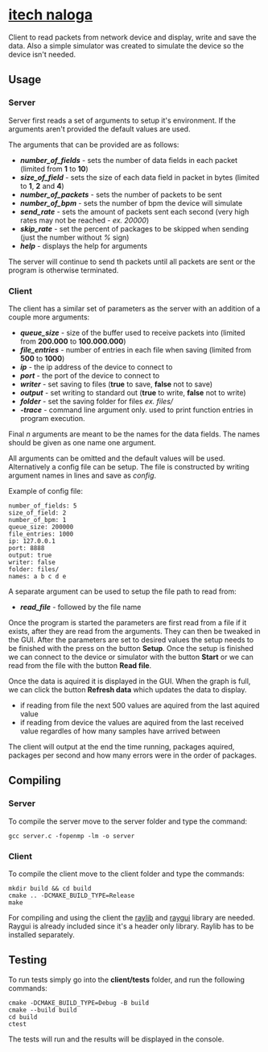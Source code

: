 # [itech naloga](https://github.com/smukvica/itech_naloga)

Client to read packets from network device and display, write and save the data. Also a simple simulator was created to simulate the device so the device isn't needed.

## Usage

### Server

Server first reads a set of arguments to setup it's environment. If the arguments aren't provided the default values are used.

The arguments that can be provided are as follows:
* ***number_of_fields*** - sets the number of data fields in each packet (limited from **1** to **10**)
* ***size_of_field*** - sets the size of each data field in packet in bytes (limited to **1**, **2** and **4**)
* ***number_of_packets*** - sets the number of packets to be sent
* ***number_of_bpm*** - sets the number of bpm the device will simulate
* ***send_rate*** - sets the amount of packets sent each second (very high rates may not be reached - *ex. 20000*)
* ***skip_rate*** - set the percent of packages to be skipped when sending (just the number without *%* sign)
* ***help*** - displays the help for arguments

The server will continue to send th packets until all packets are sent or the program is otherwise terminated.

### Client

The client has a similar set of parameters as the server with an addition of a couple more arguments:

* ***queue_size*** - size of the buffer used to receive packets into (limited from **200.000** to **100.000.000**)
* ***file_entries*** - number of entries in each file when saving (limited from **500** to **1000**)
* ***ip*** - the ip address of the device to connect to
* ***port*** - the port of the device to connect to
* ***writer*** - set saving to files (**true** to save, **false** not to save)
* ***output*** - set writing to standard out (**true** to write, **false** not to write)
* ***folder*** - set the saving folder for files *ex. files/*
* ***-trace*** - command line argument only. used to print function entries in program execution.

Final *n* arguments are meant to be the names for the data fields. The names should be given as one name one argument.

All arguments can be omitted and the default values will be used. Alternatively a config file can be setup. The file is constructed by writing argument names in lines and save as *config*.

Example of config file:

    number_of_fields: 5
    size_of_field: 2
    number_of_bpm: 1
    queue_size: 200000
    file_entries: 1000
    ip: 127.0.0.1
    port: 8888
    output: true
    writer: false
    folder: files/
    names: a b c d e

A separate argument can be used to setup the file path to read from:

* ***read_file*** - followed by the file name

Once the program is started the parameters are first read from a file if it exists, after they are read from the arguments. They can then be tweaked in the GUI. After the parameters are set to desired values the setup needs to be finished with the press on the button **Setup**. Once the setup is finished we can connect to the device or simulator with the button **Start** or we can read from the file with the button **Read file**.

Once the data is aquired it is displayed in the GUI. When the graph is full, we can click the button **Refresh data** which updates the data to display.

- if reading from file the next 500 values are aquired from the last aquired value
- if reading from device the values are aquired from the last received value regardles of how many samples have arrived between

The client will output at the end the time running, packages aquired, packages per second and how many errors were in the order of packages.

## Compiling

### Server

To compile the server move to the server folder and type the command:

    gcc server.c -fopenmp -lm -o server

### Client

To compile the client move to the client folder and type the commands:

    mkdir build && cd build
    cmake .. -DCMAKE_BUILD_TYPE=Release
    make

For compiling and using the client the [raylib](https://github.com/raysan5/raylib) and [raygui](https://github.com/raysan5/raygui) library are needed. Raygui is already included since it's a header only library. Raylib has to be installed separately.

## Testing

To run tests simply go into the **client/tests** folder, and run the following commands:

    cmake -DCMAKE_BUILD_TYPE=Debug -B build
    cmake --build build
    cd build
    ctest

The tests will run and the results will be displayed in the console.